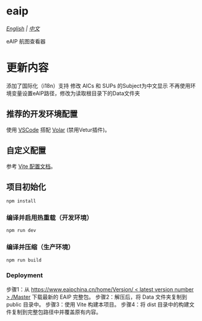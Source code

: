# eaip

*[English](README.md) | [中文](README.zh-CN.md)*

eAIP 航图查看器

# 更新内容

添加了国际化（i18n）支持
修改 AICs 和 SUPs 的Subject为中文显示
不再使用环境变量设置eAIP路径，修改为读取根目录下的Data文件夹

## 推荐的开发环境配置

使用 [VSCode](https://code.visualstudio.com/) 搭配 [Volar](https://marketplace.visualstudio.com/items?itemName=Vue.volar) (禁用Vetur插件)。

## 自定义配置

参考 [ Vite 配置文档](https://vite.dev/config/)。

## 项目初始化

```sh
npm install
```

### 编译并启用热重载（开发环境）

```sh
npm run dev
```

### 编译并压缩（生产环境）

```sh
npm run build
```

### Deployment

步骤1：从 [https://www.eaipchina.cn/home/Version/ < latest version number > /Master](https://www.eaipchina.cn/home/Default) 下载最新的 EAIP 完整包。
步骤2：解压后，将 Data 文件夹复制到 public 目录中。
步骤3：使用 Vite 构建本项目。
步骤4：将 dist 目录中的构建文件复制到完整包路径中并覆盖原有内容。
